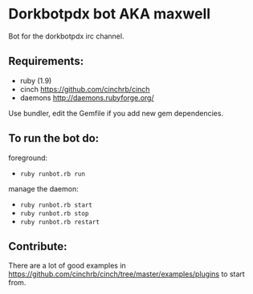Dorkbotpdx bot AKA maxwell
==============

Bot for the dorkbotpdx irc channel.


Requirements:
---------------------
- ruby (1.9)
- cinch https://github.com/cinchrb/cinch
- daemons http://daemons.rubyforge.org/

Use bundler, edit the Gemfile if you add new gem dependencies.


To run the bot do:
---------------------

foreground:
- `ruby runbot.rb run`

manage the daemon:
- `ruby runbot.rb start`
- `ruby runbot.rb stop`
- `ruby runbot.rb restart`


Contribute:
---------------------

There are a lot of good examples in https://github.com/cinchrb/cinch/tree/master/examples/plugins to start from.

